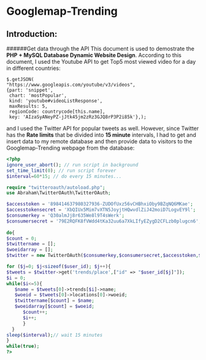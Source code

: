 Googlemap-Trending
==================
Introduction:
-------------
######Get data through the API
This document is used to demostrate the **PHP + MySQL Database Dynamic Website Design**. According to this document, I used the Youtube API to get Top5 most viewed video for a day in different countries: 
```jquery
$.getJSON(
"https://www.googleapis.com/youtube/v3/videos",
{part: 'snippet',
 chart: 'mostPopular',
 kind: 'youtube#videoListResponse',
 maxResults: 5,
 regionCode: countrycode[this.name],
 key: 'AIzaSyANeyPZ-jJtk45jm2zRz3GJQ8rP3P2i85k'},);
```
and I used the Twitter API for popular tweets as well. However, since Twitter has the **Rate limits** that be divided into **15 minute** intervals, I had to get and insert data to my remote database and then provide data to visitors to the Googlemap-Trending webpage from the database:
```php
<?php
ignore_user_abort(); // run script in background
set_time_limit(0); // run script forever
$interval=60*15; // do every 15 minutes...

require "twitteroauth/autoload.php";
use Abraham\TwitterOAuth\TwitterOAuth;

$accesstoken = '898414637980327936-ZUDOfUxz56vCHBhxiOby9BZqNQ6MKae';
$accesstokensecret = 'XbQIUx5Mim7vXTN5JoyjtHQwvdlZiJ42moiD7LogvEY9l';
$consumerkey = 'Q30almJj8r635We8l9T4sWerk';
$consumersecret = '79E2RQFK8fVWdd4tKa32uu6a7XkLIfyEZygD2CFLzb0plugcn6';
			
do{
$count = 0;
$twittername = [];
$woeidarray = [];
$twitter = new TwitterOAuth($consumerkey,$consumersecret,$accesstoken,$accesstokensecret);

for ($j=0; $j<sizeof($user_id); $j++){
$tweets = $twitter->get('trends/place',["id" => "$user_id[$j]"]);
$i = 0;
while($i<=5){
   $name = $tweets[0]->trends[$i]->name;
   $woeid = $tweets[0]->locations[0]->woeid;
   $twittername[$count] = $name;
   $woeidarray[$count] = $woeid;
      $count++;
      $i++;
      }
  }
sleep($interval);// wait 15 minutes	
}
while(true);
?>
```
